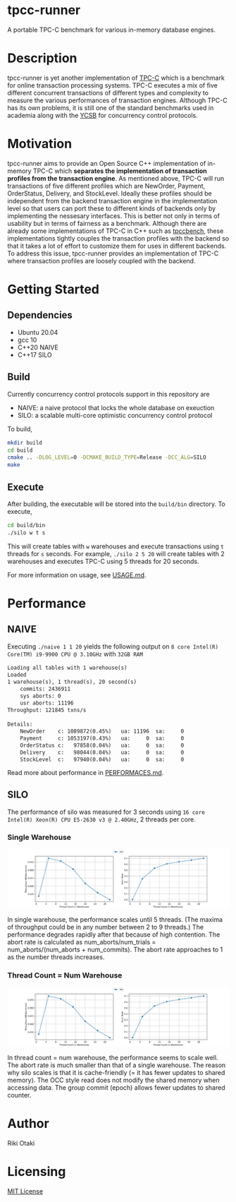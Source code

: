 # tpcc-runner

A portable TPC-C benchmark for various in-memory database engines. 

# Description

tpcc-runner is yet another implementation of [TPC-C](http://www.tpc.org/tpcc/) which is a benchmark for online transaction processing systems.
TPC-C executes a mix of five different concurrent transactions of different types and complexity to measure the various performances of transaction engines.
Although TPC-C has its own problems, it is still one of the standard benchmarks used in academia along with the [YCSB](https://github.com/brianfrankcooper/YCSB) for concurrency control protocols.

# Motivation

tpcc-runner aims to provide an Open Source C++ implementation of in-memory TPC-C which __separates the implementation of transaction profiles from the transaction engine__.
As mentioned above, TPC-C will run transactions of five different profiles which are NewOrder, Payment, OrderStatus, Delivery, and StockLevel. 
Ideally these profiles should be independent from the backend transaction engine in the implementation level so that users can port these to different kinds of backends only by implementing the nessesary interfaces.
This is better not only in terms of usability but in terms of fairness as a benchmark.
Although there are already some implementations of TPC-C in C++ such as [tpccbench](https://github.com/evanj/tpccbench), these implementations tightly couples the transaction profiles with the backend so that it takes a lot of effort to customize them for uses in different backends.
To address this issue, tpcc-runner provides an implementation of TPC-C where transaction profiles are loosely coupled with the backend.

# Getting Started

## Dependencies
- Ubuntu 20.04
- gcc 10
- C++20 NAIVE
- C++17 SILO
## Build

Currently concurrency control protocols support in this repository are
- NAIVE: a naive protocol that locks the whole database on exeuction
- SILO: a scalable multi-core optimistic concurrency control protocol

To build, 

```sh
mkdir build
cd build
cmake .. -DLOG_LEVEL=0 -DCMAKE_BUILD_TYPE=Release -DCC_ALG=SILO
make
```
## Execute
After building, the executable will be stored into the `build/bin` directory.
To execute, 

```sh
cd build/bin
./silo w t s
```

This will create tables with `w` warehouses and execute transactions using `t` threads for `s` seconds. For example, `./silo 2 5 20` will create tables with 2 warehouses and executes TPC-C using 5 threads for 20 seconds.

For more information on usage, see [USAGE.md](USAGE.md).

# Performance

## NAIVE

Executing `./naive 1 1 20` yields the following output on `8 core Intel(R) Core(TM) i9-9900 CPU @ 3.10GHz` with `32GB RAM`

```
Loading all tables with 1 warehouse(s)
Loaded
1 warehouse(s), 1 thread(s), 20 second(s)
    commits: 2436911
    sys aborts: 0
    usr aborts: 11196
Throughput: 121845 txns/s

Details:
    NewOrder    c: 1089872(0.45%)   ua: 11196  sa:     0
    Payment     c: 1053197(0.43%)   ua:     0  sa:     0
    OrderStatus c:   97858(0.04%)   ua:     0  sa:     0
    Delivery    c:   98044(0.04%)   ua:     0  sa:     0
    StockLevel  c:   97940(0.04%)   ua:     0  sa:     0
```

Read more about performance in [PERFORMACES.md](PERFORMANCES.md).
## SILO

The performance of silo was measured for 3 seconds using `16 core Intel(R) Xeon(R) CPU E5-2630 v3 @ 2.40GHz`, 2 threads per core.

### Single Warehouse
![Single Warehouse](./images/single_warehouse.png)

In single warehouse, the performance scales until 5 threads. (The maxima of throughput could be in any number between 2 to 9 threads.) The performance degrades rapidly after that because of high contention. The abort rate is calculated as num_aborts/num_trials = num_aborts/(num_aborts + num_commits). The abort rate approaches to 1 as the number threads increases.

### Thread Count = Num Warehouse

![Thread Count = Num Warehouse](./images/single_warehouse.png)

In thread count = num warehouse, the performance seems to scale well. The abort rate is much smaller than that of a single warehouse. The reason why silo scales is that it is cache-friendly (= it has fewer updates to shared memory). The OCC style read does not modify the shared memory when accessing data. The group commit (epoch) allows fewer updates to shared counter.


# Author

Riki Otaki

# Licensing

[MIT License](https://github.com/wattlebirdaz/tpcc-runner/blob/master/LICENSE)